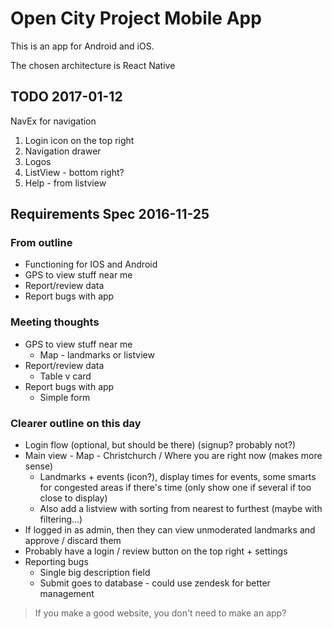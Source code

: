 Open City Project Mobile App
============================

This is an app for Android and iOS.

The chosen architecture is React Native

TODO 2017-01-12
---------------
NavEx for navigation

1. Login icon on the top right
2. Navigation drawer
3. Logos
4. ListView - bottom right?
5. Help - from listview

Requirements Spec 2016-11-25
----------------------------
### From outline
* Functioning for IOS and Android
* GPS to view stuff near me
* Report/review data
* Report bugs with app

### Meeting thoughts
* GPS to view stuff near me
    * Map - landmarks or listview
* Report/review data
    * Table v card
* Report bugs with app
    * Simple form

### Clearer outline on this day
* Login flow (optional, but should be there) (signup? probably not?)
* Main view - Map - Christchurch / Where you are right now (makes more sense)
    * Landmarks + events (icon?), display times for events, some smarts for congested areas if there's time (only show one if several if too close to display)
    * Also add a listview with sorting from nearest to furthest (maybe with filtering...)
* If logged in as admin, then they can view unmoderated landmarks and approve / discard them
* Probably have a login / review button on the top right + settings
* Reporting bugs
    * Single big description field
    * Submit goes to database - could use zendesk for better management

> If you make a good website, you don't need to make an app?
